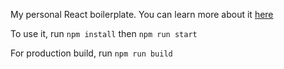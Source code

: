 My personal React boilerplate. You can learn more about it [here](https://sebhastian.com/react-configuration-tutorial)

To use it, run `npm install` then `npm run start`

For production build, run `npm run build`